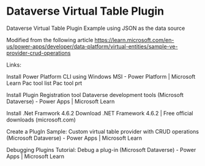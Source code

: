 # Dataverse Virtual Table Plugin
Dataverse Virtual Table Plugin Example using JSON as the data source

Modified from the following article 
https://learn.microsoft.com/en-us/power-apps/developer/data-platform/virtual-entities/sample-ve-provider-crud-operations

Links:

Install Power Platform CLI using Windows MSI - Power Platform | Microsoft Learn
Pac tool list
Pac tool prt

Install Plugin Registration tool
Dataverse development tools (Microsoft Dataverse) - Power Apps | Microsoft Learn

Install .Net Framwork 4.6.2
Download .NET Framework 4.6.2 | Free official downloads (microsoft.com)

Create a PlugIn
Sample: Custom virtual table provider with CRUD operations (Microsoft Dataverse) - Power Apps | Microsoft Learn

Debugging Plugins
Tutorial: Debug a plug-in (Microsoft Dataverse) - Power Apps | Microsoft Learn
